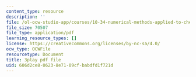 ```yaml
---
content_type: resource
description: ''
file: /ol-ocw-studio-app/courses/10-34-numerical-methods-applied-to-chemical-engineering-fall-2015/606d2ce806238e7109cfbabdfd1f721d_UZiEFO3J8mE.pdf
file_size: 70507
file_type: application/pdf
learning_resource_types: []
license: https://creativecommons.org/licenses/by-nc-sa/4.0/
ocw_type: OCWFile
resourcetype: Document
title: 3play pdf file
uid: 606d2ce8-0623-8e71-09cf-babdfd1f721d
---
```

